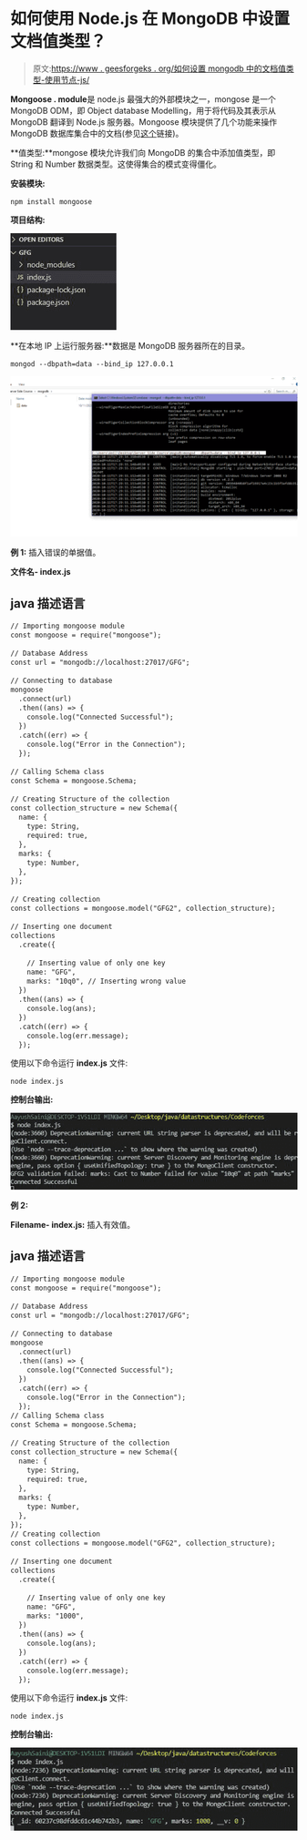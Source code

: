 # 如何使用 Node.js 在 MongoDB 中设置文档值类型？

> 原文:[https://www . geesforgeks . org/如何设置 mongodb 中的文档值类型-使用节点-js/](https://www.geeksforgeeks.org/how-to-set-the-document-value-type-in-mongodb-using-node-js/)

**Mongoose . module**是 node.js 最强大的外部模块之一，mongose 是一个 MongoDB ODM，即 Object database Modelling，用于将代码及其表示从 MongoDB 翻译到 Node.js 服务器。Mongoose 模块提供了几个功能来操作 MongoDB 数据库集合中的文档(参见[这个](https://www.geeksforgeeks.org/tag/mongoose/)链接)。

**值类型:**mongose 模块允许我们向 MongoDB 的集合中添加值类型，即 String 和 Number 数据类型。这使得集合的模式变得僵化。

**安装模块:**

```
npm install mongoose
```

**项目结构:**

![](img/eb076ace5ac43b8328196fb1b76a6043.png)

**在本地 IP 上运行服务器:**数据是 MongoDB 服务器所在的目录。

```
mongod --dbpath=data --bind_ip 127.0.0.1
```

![](img/1e52d87f2ec35e8c724e121c4d12f7e0.png)

**例 1:** 插入错误的单据值。

**文件名- index.js**

## java 描述语言

```
// Importing mongoose module
const mongoose = require("mongoose");

// Database Address
const url = "mongodb://localhost:27017/GFG";

// Connecting to database
mongoose
  .connect(url)
  .then((ans) => {
    console.log("Connected Successful");
  })
  .catch((err) => {
    console.log("Error in the Connection");
  });

// Calling Schema class
const Schema = mongoose.Schema;

// Creating Structure of the collection
const collection_structure = new Schema({
  name: {
    type: String,
    required: true,
  },
  marks: {
    type: Number,
  },
});

// Creating collection
const collections = mongoose.model("GFG2", collection_structure);

// Inserting one document
collections
  .create({

    // Inserting value of only one key
    name: "GFG",
    marks: "10q0", // Inserting wrong value
  })
  .then((ans) => {
    console.log(ans);
  })
  .catch((err) => {
    console.log(err.message);
  });
```

使用以下命令运行 **index.js** 文件:

```
node index.js
```

**控制台输出:**

![](img/5fbabd0c00edd17423602f8aa1e4df57.png)

**例 2:**

**Filename- index.js:** 插入有效值。

## java 描述语言

```
// Importing mongoose module
const mongoose = require("mongoose");

// Database Address
const url = "mongodb://localhost:27017/GFG";

// Connecting to database
mongoose
  .connect(url)
  .then((ans) => {
    console.log("Connected Successful");
  })
  .catch((err) => {
    console.log("Error in the Connection");
  });
// Calling Schema class
const Schema = mongoose.Schema;

// Creating Structure of the collection
const collection_structure = new Schema({
  name: {
    type: String,
    required: true,
  },
  marks: {
    type: Number,
  },
});
// Creating collection
const collections = mongoose.model("GFG2", collection_structure);

// Inserting one document
collections
  .create({

    // Inserting value of only one key
    name: "GFG",
    marks: "1000",
  })
  .then((ans) => {
    console.log(ans);
  })
  .catch((err) => {
    console.log(err.message);
  });
```

使用以下命令运行 **index.js** 文件:

```
node index.js
```

**控制台输出:**

![](img/2e489a9085e3fc682d304d89e5e404bf.png)